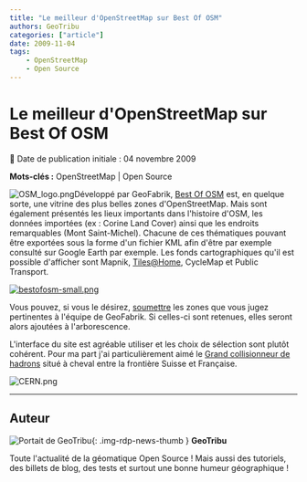 ```yaml
---
title: "Le meilleur d'OpenStreetMap sur Best Of OSM"
authors: GeoTribu
categories: ["article"]
date: 2009-11-04
tags:
    - OpenStreetMap
    - Open Source
---
```


# Le meilleur d'OpenStreetMap sur Best Of OSM

:calendar: Date de publication initiale : 04 novembre 2009

**Mots-clés :** OpenStreetMap | Open Source

![OSM_logo.png](https://cdn.geotribu.fr/img/logos-icones/OpenStreetMap/Openstreetmap.png)Développé par GeoFabrik, [Best Of OSM](http://bestofosm.org/) est, en quelque sorte, une vitrine des plus belles zones d'OpenStreetMap. Mais sont également présentés les lieux importants dans l'histoire d'OSM, les données importées (ex : Corine Land Cover) ainsi que les endroits remarquables (Mont Saint-Michel). Chacune de ces thématiques pouvant être exportées sous la forme d'un fichier KML afin d'être par exemple consulté sur Google Earth par exemple. Les fonds cartographiques qu'il est possible d'afficher sont Mapnik, [Tiles@Home](mailto:Tiles@Home), CycleMap et Public Transport.

[![bestofosm-small.png](https://cdn.geotribu.fr/img/OSM/bestofosm-small.png)](http://bestofosm.org/poster/)

Vous pouvez, si vous le désirez, [soumettre](http://www.geofabrik.de/geofabrik/contact.html) les zones que vous jugez pertinentes à l'équipe de GeoFabrik. Si celles-ci sont retenues, elles seront alors ajoutées à l'arborescence.

L'interface du site est agréable utiliser et les choix de sélection sont plutôt cohérent. Pour ma part j'ai particulièrement aimé le [Grand collisionneur de hadrons](http://bestofosm.org/?type=mapnik&lon=6.05539&lat=46.24450&zoom=12) situé à cheval entre la frontière Suisse et Française.

![CERN.png](https://cdn.geotribu.fr/img/OSM/CERN.png)

----

## Auteur

![Portait de GeoTribu](https://cdn.geotribu.fr/img/internal/charte/geotribu_logo_64x64.png){: .img-rdp-news-thumb }
**GeoTribu**

Toute l'actualité de la géomatique Open Source ! Mais aussi des tutoriels, des billets de blog, des tests et surtout une bonne humeur géographique !
